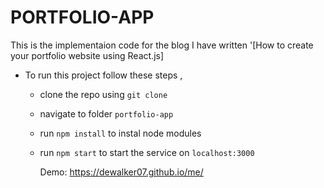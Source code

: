 # PORTFOLIO-APP

This is the implementaion code for the blog I have written '[How to create your portfolio website using React.js]
- To run this project follow these steps , 
  - clone the repo using `git clone`
  - navigate to folder `portfolio-app`
  - run `npm install` to instal node modules
  - run `npm start` to start the service on `localhost:3000`
    
    
    Demo: https://dewalker07.github.io/me/

